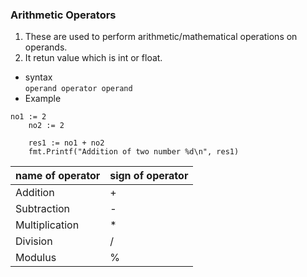 ### Arithmetic Operators  
1. These are used to perform arithmetic/mathematical operations on operands.  
2. It retun value which is int or float.  

* syntax    
`operand operator operand`  
* Example  
```
no1 := 2
	no2 := 2

	res1 := no1 + no2
	fmt.Printf("Addition of two number %d\n", res1) 
```

| name of operator |  sign of operator |  
--- | --- |  
Addition   | + 
Subtraction | -
Multiplication | * 
Division | /
Modulus |  %
